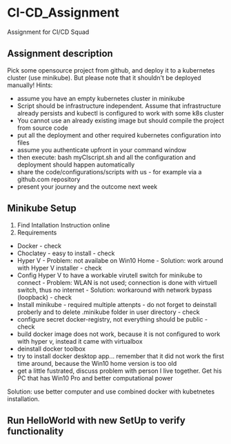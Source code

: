 # CI-CD_Assignment
Assignment for CI/CD Squad

## Assignment description
Pick some opensource project from github, and deploy it to a kubernetes cluster (use minikube).
But please note that it shouldn't be deployed manually!
Hints:
- assume you have an empty kubernetes cluster in minikube
- Script should be infrastructure independent. Assume that infrastructure already persists and kubectl is configured to work with some k8s cluster
- You cannot use an already existing image but should compile the project from source code 
- put all the deployment and other required kubernetes configuration into files
- assume you authenticate upfront in your command window
- then execute: bash myCIscript.sh and all the configuration and deployment should happen automatically
- share the code/configurations/scripts with us - for example via a github.com repository
- present your journey and the outcome next week

## Minikube Setup
1. Find Intallation Instruction online
2. Requirements 
  - Docker - check
  - Choclatey - easy to install - check
  - Hyper V - Problem: not availabe on Win10 Home - Solution: work around with Hyper V installer - check
  - Config Hyper V to have a workable virutell switch for minikube to connect - Problem: WLAN is not used; connection is done with virtuell switch, thus no internet - Solution: workaround with network bypass (loopback) - check
  - Install minikube - required multiple attenpts - do not forget to deinstall proberly and to delete .minikube folder in user directory - check
  - configure secret docker-registry, not everything should be public - check
  - build docker image does not work, because it is not configured to work with hyper v, instead it came with virtualbox
  - deinstall docker toolbox
  - try to install docker desktop app... remember that it did not work the first time around, because the Win10 home version is too old
  - get a little fustrated, discuss problem with person I live together. Get his PC that has Win10 Pro and better computational power

Solution: use better computer and use combined docker with kubetnetes installation.

## Run HelloWorld with new SetUp to verify functionality


